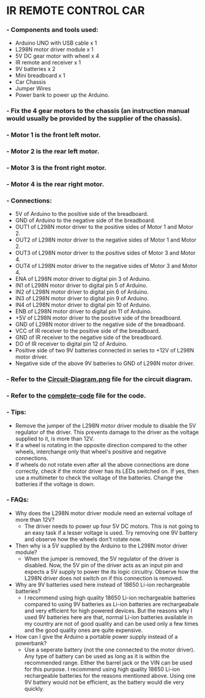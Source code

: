 # IR REMOTE CONTROL CAR


### - Components and tools used:
  * Arduino UNO with USB cable x 1
  * L298N motor driver module x 1
  * 5V DC gear motor with wheel x 4
  * IR remote and receiver x 1
  * 9V batteries x 2
  * Mini breadboard x 1
  * Car Chassis
  * Jumper Wires
  * Power bank to power up the Arduino.


### - Fix the 4 gear motors to the chassis (an instruction manual would usually be provided by the supplier of the chassis).
### - Motor 1 is the front left motor.
### - Motor 2 is the rear left motor.
### - Motor 3 is the front right motor.
### - Motor 4 is the rear right motor.


### - Connections:
  * 5V of Arduino to the positive side of the breadboard.
  * GND of Arduino to the negative side of the breadboard.
  * OUT1 of L298N motor driver to the positive sides of Motor 1 and Motor 2.
  * OUT2 of L298N motor driver to the negative sides of Motor 1 and Motor 2.
  * OUT3 of L298N motor driver to the positive sides of Motor 3 and Motor 4.
  * OUT4 of L298N motor driver to the negative sides of Motor 3 and Motor 4. 
  * ENA of L298N motor driver to digital pin 3 of Arduino.
  * IN1 of L298N motor driver to digital pin 5 of Arduino.
  * IN2 of L298N motor driver to digital pin 6 of Arduino.
  * IN3 of L298N motor driver to digital pin 9 of Arduino.
  * IN4 of L298N motor driver to digital pin 10 of Arduino.
  * ENB of L298N motor driver to digital pin 11 of Arduino.
  * +5V of L298N motor driver to the positive side of the breadboard.
  * GND of L298N motor driver to the negative side of the breadboard.
  * VCC of IR receiver to the positive side of the breadboard.
  * GND of IR receiver to the negative side of the breadboard.
  * DO of IR receiver to digital pin 12 of Arduino.
  * Positive side of two 9V batteries connected in series to +12V of L298N motor driver.
  * Negative side of the above 9V batteries to GND of L298N motor driver.

### - Refer to the [Circuit-Diagram.png](https://github.com/nazeehanimnaz/irremote-control-car/blob/main/Circuit-Diagram.png) file for the circuit diagram.
### - Refer to the [complete-code](https://github.com/nazeehanimnaz/irremote-control-car/blob/main/complete-code) file for the code.
 
### - Tips:
  * Remove the jumper of the L298N motor driver module to disable the 5V regulator of the driver. This prevents damage to the driver as the voltage supplied to it, is more than 12V.
  * If a wheel is rotating in the opposite direction compared to the other wheels, interchange only that wheel's positive and negative connections.
  * If wheels do not rotate even after all the above connections are done correctly, check if the motor driver has its LEDs switched on. If yes, then use a multimeter to check the voltage of the batteries. Change the batteries if the voltage is down.
 

### - FAQs:
  * Why does the L298N motor driver module need an external voltage of more than 12V?
    * The driver needs to power up four 5V DC motors. This is not going to an easy task if a lesser voltage is used. Try removing one 9V battery and observe how the wheels don't rotate now.
  * Then why is a 5V supplied by the Arduino to the L298N motor driver module?
    * When the jumper is removed, the 5V regulator of the driver is disabled. Now, the 5V pin of the driver acts as an input pin and expects a 5V supply to power the its logic circuitry. Observe how the L298N driver does not switch on if this connection is removed.
  * Why are 9V batteries used here instead of 18650 Li-ion rechargeable batteries?
    * I recommend using high quality 18650 Li-ion rechargeable batteries compared to using 9V batteries as Li-ion batteries are rechargeabale and very efficient for high powered devices. But the reasons why I used 9V batteries here are that, normal Li-ion batteries available in my country are not of good quality and can be used only a few times and the good quality ones are quite expensive.
  * How can I give the Arduino a portable power supply instead of a powerbank?
    * Use a seperate battery (not the one connected to the motor driver). Any type of battery can be used as long as it is within the recommended range. Either the barrel jack or the VIN can be used for this purpose. I recommend using high quality 18650 Li-ion rechargeable batteries for the reasons mentioned above. Using one 9V battery would not be efficient, as the battery would die very quickly.
